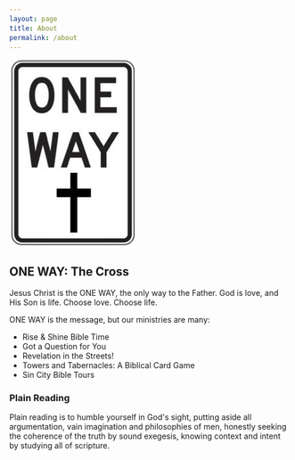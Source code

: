 ```yaml
---
layout: page
title: About
permalink: /about
---
```


![ONE WAY](/assets/images/logo.png)

## ONE WAY: The Cross

Jesus Christ is the ONE WAY, the only way to the Father. God is love, and His Son is life. Choose love. Choose life.

ONE WAY is the message, but our ministries are many:

* Rise & Shine Bible Time
* Got a Question for You
* Revelation in the Streets!
* Towers and Tabernacles: A Biblical Card Game
* Sin City Bible Tours

### Plain Reading

Plain reading is to humble yourself in God's sight, putting aside all argumentation, vain imagination and philosophies of men, honestly seeking the coherence of the truth by sound exegesis, knowing context and intent by studying all of scripture.
